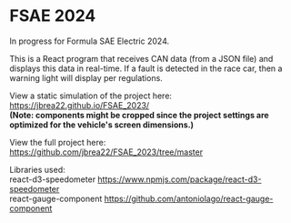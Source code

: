 # FSAE 2024
In progress for Formula SAE Electric 2024.

This is a React program that receives CAN data (from a JSON file) and displays this data in real-time. If a fault is detected in the race car, then a warning light will display per regulations.

View a static simulation of the project here: https://jbrea22.github.io/FSAE_2023/ <br />
**(Note: components might be cropped since the project settings are optimized for the vehicle's screen dimensions.)**

View the full project here: https://github.com/jbrea22/FSAE_2023/tree/master

Libraries used: <br />
react-d3-speedometer https://www.npmjs.com/package/react-d3-speedometer <br />
react-gauge-component https://github.com/antoniolago/react-gauge-component
